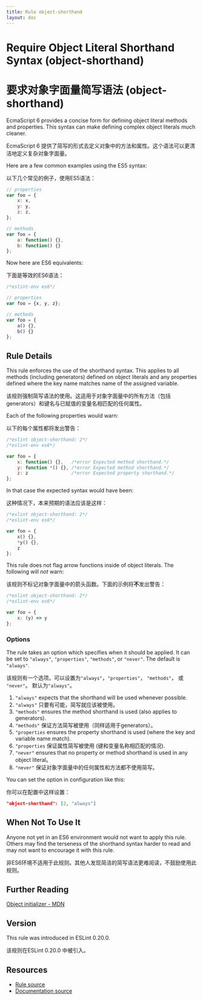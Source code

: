 ```yaml
---
title: Rule object-shorthand
layout: doc
---
```

<!-- Note: No pull requests accepted for this file. See README.md in the root directory for details. -->
# Require Object Literal Shorthand Syntax (object-shorthand)

# 要求对象字面量简写语法 (object-shorthand)

EcmaScript 6 provides a concise form for defining object literal methods and properties. This
syntax can make defining complex object literals much cleaner.

EcmaScript 6 提供了简写的形式去定义对象中的方法和属性。这个语法可以更清洁地定义复杂对象字面量。

Here are a few common examples using the ES5 syntax:

以下几个常见的例子，使用ES5语法：

```js
// properties
var foo = {
    x: x,
    y: y,
    z: z,
};

// methods
var foo = {
    a: function() {},
    b: function() {}
};
```

Now here are ES6 equivalents:

下面是等效的ES6语法：

```js
/*eslint-env es6*/

// properties
var foo = {x, y, z};

// methods
var foo = {
    a() {},
    b() {}
};
```

## Rule Details

This rule enforces the use of the shorthand syntax. This applies
to all methods (including generators) defined on object literals and any
properties defined where the key name matches name of the assigned variable.

该规则强制简写语法的使用。这适用于对象字面量中的所有方法（包括generators）和键名与已赋值的变量名相匹配的任何属性。

Each of the following properties would warn:

以下的每个属性都将发出警告：

```js
/*eslint object-shorthand: 2*/
/*eslint-env es6*/

var foo = {
    x: function() {},   /*error Expected method shorthand.*/
    y: function *() {}, /*error Expected method shorthand.*/
    z: z                /*error Expected property shorthand.*/
};
```

In that case the expected syntax would have been:

这种情况下，本来预期的语法应该是这样：

```js
/*eslint object-shorthand: 2*/
/*eslint-env es6*/

var foo = {
    x() {},
    *y() {},
    z
};
```

This rule does not flag arrow functions inside of object literals.
The following will *not* warn:

该规则不标记对象字面量中的箭头函数。下面的示例将**不**发出警告：

```js
/*eslint object-shorthand: 2*/
/*eslint-env es6*/

var foo = {
    x: (y) => y
};
```

### Options

The rule takes an option which specifies when it should be applied. It can be set to
`"always"`, `"properties"`, `"methods"`, or `"never"`. The default is `"always"`.

该规则有一个选项。可以设置为`"always"`，`"properties"`， `"methods"`， 或 `"never"`。 默认为`"always"`。

1. `"always"` expects that the shorthand will be used whenever possible.
1. `"always"` 只要有可能，简写就应该被使用。
2. `"methods"` ensures the method shorthand is used (also applies to generators).
2. `"methods"` 保证方法简写被使用（同样适用于generators）。
3. `"properties` ensures the property shorthand is used (where the key and variable name match).
3. `"properties` 保证属性简写被使用 (键和变量名称相匹配的情况).
4. `"never"` ensures that no property or method shorthand is used in any object literal。
4. `"never"` 保证对象字面量中的任何属性和方法都不使用简写。

You can set the option in configuration like this:

你可以在配置中这样设置：

```json
"object-shorthand": [2, "always"]
```

## When Not To Use It

Anyone not yet in an ES6 environment would not want to apply this rule. Others may find the terseness of the shorthand
syntax harder to read and may not want to encourage it with this rule.

非ES6环境不适用于此规则。其他人发现简洁的简写语法更难阅读，不鼓励使用此规则。

## Further Reading

[Object initializer - MDN](https://developer.mozilla.org/en-US/docs/Web/JavaScript/Reference/Operators/Object_initializer)

## Version

This rule was introduced in ESLint 0.20.0.

该规则在ESLint 0.20.0 中被引入。

## Resources

* [Rule source](https://github.com/eslint/eslint/tree/master/lib/rules/object-shorthand.js)
* [Documentation source](https://github.com/eslint/eslint/tree/master/docs/rules/object-shorthand.md)
